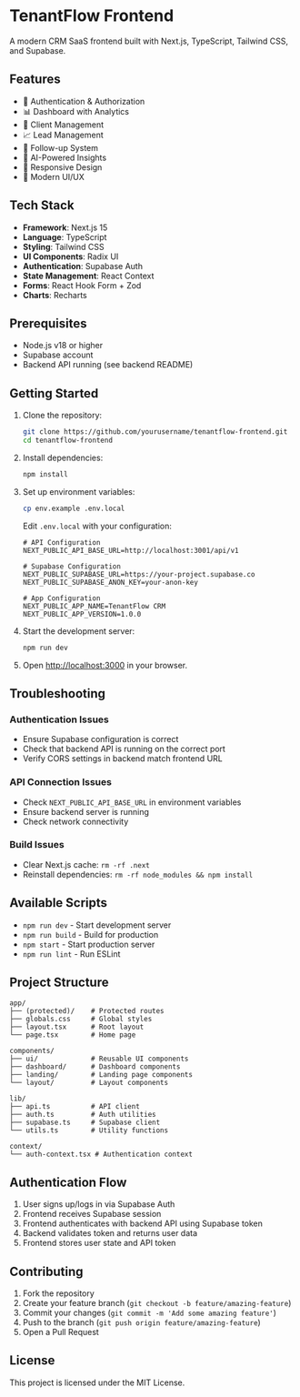 # TenantFlow Frontend

A modern CRM SaaS frontend built with Next.js, TypeScript, Tailwind CSS, and Supabase.

## Features

- 🔐 Authentication & Authorization
- 📊 Dashboard with Analytics
- 👥 Client Management
- 📈 Lead Management
- 🔄 Follow-up System
- 🤖 AI-Powered Insights
- 📱 Responsive Design
- 🎨 Modern UI/UX

## Tech Stack

- **Framework**: Next.js 15
- **Language**: TypeScript
- **Styling**: Tailwind CSS
- **UI Components**: Radix UI
- **Authentication**: Supabase Auth
- **State Management**: React Context
- **Forms**: React Hook Form + Zod
- **Charts**: Recharts

## Prerequisites

- Node.js v18 or higher
- Supabase account
- Backend API running (see backend README)

## Getting Started

1. Clone the repository:
   ```bash
   git clone https://github.com/yourusername/tenantflow-frontend.git
   cd tenantflow-frontend
   ```

2. Install dependencies:
   ```bash
   npm install
   ```

3. Set up environment variables:
   ```bash
   cp env.example .env.local
   ```
   Edit `.env.local` with your configuration:
   ```env
   # API Configuration
   NEXT_PUBLIC_API_BASE_URL=http://localhost:3001/api/v1
   
   # Supabase Configuration
   NEXT_PUBLIC_SUPABASE_URL=https://your-project.supabase.co
   NEXT_PUBLIC_SUPABASE_ANON_KEY=your-anon-key
   
   # App Configuration
   NEXT_PUBLIC_APP_NAME=TenantFlow CRM
   NEXT_PUBLIC_APP_VERSION=1.0.0
   ```

4. Start the development server:
   ```bash
   npm run dev
   ```

5. Open [http://localhost:3000](http://localhost:3000) in your browser.

## Troubleshooting

### Authentication Issues
- Ensure Supabase configuration is correct
- Check that backend API is running on the correct port
- Verify CORS settings in backend match frontend URL

### API Connection Issues
- Check `NEXT_PUBLIC_API_BASE_URL` in environment variables
- Ensure backend server is running
- Check network connectivity

### Build Issues
- Clear Next.js cache: `rm -rf .next`
- Reinstall dependencies: `rm -rf node_modules && npm install`

## Available Scripts

- `npm run dev` - Start development server
- `npm run build` - Build for production
- `npm start` - Start production server
- `npm run lint` - Run ESLint

## Project Structure

```
app/
├── (protected)/    # Protected routes
├── globals.css     # Global styles
├── layout.tsx      # Root layout
└── page.tsx        # Home page

components/
├── ui/             # Reusable UI components
├── dashboard/      # Dashboard components
├── landing/        # Landing page components
└── layout/         # Layout components

lib/
├── api.ts          # API client
├── auth.ts         # Auth utilities
├── supabase.ts     # Supabase client
└── utils.ts        # Utility functions

context/
└── auth-context.tsx # Authentication context
```

## Authentication Flow

1. User signs up/logs in via Supabase Auth
2. Frontend receives Supabase session
3. Frontend authenticates with backend API using Supabase token
4. Backend validates token and returns user data
5. Frontend stores user state and API token

## Contributing

1. Fork the repository
2. Create your feature branch (`git checkout -b feature/amazing-feature`)
3. Commit your changes (`git commit -m 'Add some amazing feature'`)
4. Push to the branch (`git push origin feature/amazing-feature`)
5. Open a Pull Request

## License

This project is licensed under the MIT License. 